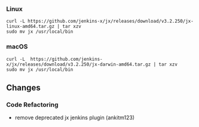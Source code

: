 ### Linux

```shell
curl -L https://github.com/jenkins-x/jx/releases/download/v3.2.250/jx-linux-amd64.tar.gz | tar xzv 
sudo mv jx /usr/local/bin
```

### macOS

```shell
curl -L  https://github.com/jenkins-x/jx/releases/download/v3.2.250/jx-darwin-amd64.tar.gz | tar xzv
sudo mv jx /usr/local/bin
```

## Changes

### Code Refactoring

* remove deprecated jx jenkins plugin (ankitm123)
